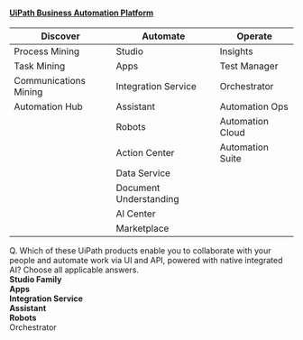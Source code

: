 #### [UiPath Business Automation Platform](https://www.uipath.com/product)
| Discover                 | Automate                     | Operate                   |
|--------------------------|------------------------------|---------------------------|
| Process Mining           | Studio                       | Insights                  |
| Task Mining              | Apps                         | Test Manager              |
| Communications Mining    | Integration Service          | Orchestrator              |
| Automation Hub           | Assistant                    | Automation Ops            |
|                          | Robots                       | Automation Cloud          |
|                          | Action Center                | Automation Suite          |
|                          | Data Service                 |                           |
|                          | Document Understanding       |                           |
|                          | Al Center                    |                           |
|                          | Marketplace                  |                           |

Q. Which of these UiPath products enable you to collaborate with your people and automate work via UI and API, powered with native integrated AI? Choose all applicable answers.<br>
    **Studio Family<br>
    Apps<br>
    Integration Service<br>
    Assistant<br>
    Robots<br>**
    Orchestrator
